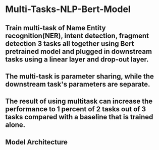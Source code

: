 # Multi-Tasks-NLP-Bert-Model

## Train multi-task of Name Entity recognition(NER), intent detection, fragment detection 3 tasks all together using Bert pretrained model and plugged in downstream tasks using a linear layer and drop-out layer.
## The multi-task is parameter sharing, while the downstream task's parameters are separate.
## The result of using multitask can increase the performance to 1 percent of 2 tasks out of 3 tasks compared with a baseline that is trained alone.

## Model Architecture


